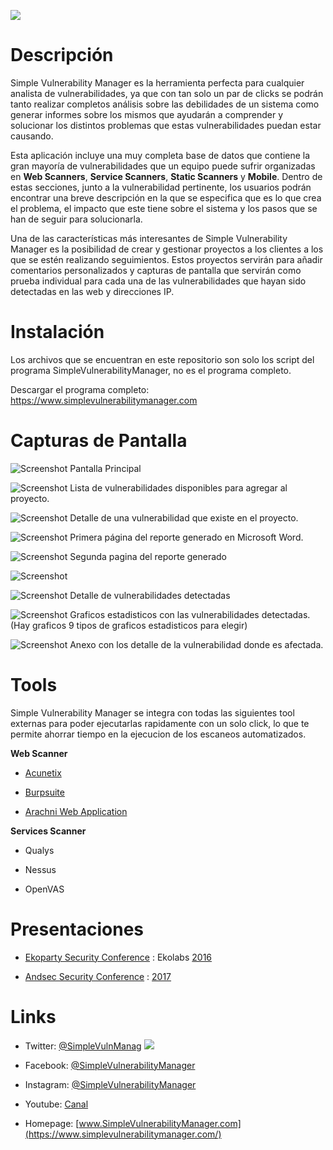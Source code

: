 [![](https://img.shields.io/github/release/simplevulnerabilitymanager/svm.svg)](https://github.com/simplevulnerabilitymanager/svm/releases/tag/v2.0.3)


# Descripción
Simple Vulnerability Manager es la herramienta perfecta para cualquier analista de vulnerabilidades, ya que con tan solo un par de clicks se podrán tanto realizar completos análisis sobre las debilidades de un sistema como generar informes sobre los mismos que ayudarán a comprender y solucionar los distintos problemas que estas vulnerabilidades puedan estar causando.


Esta aplicación incluye una muy completa base de datos que contiene la gran mayoría de vulnerabilidades que un equipo puede sufrir organizadas en **Web Scanners**, **Service Scanners**, **Static Scanners** y **Mobile**. Dentro de estas secciones, junto a la vulnerabilidad pertinente, los usuarios podrán encontrar una breve descripción en la que se especifica que es lo que crea el problema, el impacto que este tiene sobre el sistema y los pasos que se han de seguir para solucionarla.


Una de las características más interesantes de Simple Vulnerability Manager es la posibilidad de crear y gestionar proyectos a los clientes a los que se estén realizando seguimientos. Estos proyectos servirán para añadir comentarios personalizados y capturas de pantalla que servirán como prueba individual para cada una de las vulnerabilidades que hayan sido detectadas en las web y direcciones IP.


# Instalación
Los archivos que se encuentran en este repositorio son solo los script del programa SimpleVulnerabilityManager, no es el programa completo.

Descargar el programa completo:
https://www.simplevulnerabilitymanager.com


# Capturas de Pantalla

![Screenshot](svm_screenshot1.png)
Pantalla Principal



![Screenshot](svm_screenshot2.png)
Lista de vulnerabilidades disponibles para agregar al proyecto.



![Screenshot](svm_screenshot3.png)
Detalle de una vulnerabilidad que existe en el proyecto.



![Screenshot](svm_screenshot4.png)
Primera página del reporte generado en Microsoft Word.


![Screenshot](svm_screenshot5.png)
Segunda pagina del reporte generado


![Screenshot](svm_screenshot6.png)


![Screenshot](svm_screenshot8.png)
Detalle de vulnerabilidades detectadas


![Screenshot](svm_screenshot10.png)
Graficos estadisticos con las vulnerabilidades detectadas. (Hay graficos 9 tipos de graficos estadisticos para elegir)


![Screenshot](svm_screenshot11.png)
Anexo con los detalle de la vulnerabilidad donde es afectada.

# Tools

Simple Vulnerability Manager se integra con todas las siguientes tool externas para poder ejecutarlas rapidamente con un solo click, lo que te permite ahorrar tiempo en la ejecucion de los escaneos automatizados.

**Web Scanner**

* [Acunetix](https://www.acunetix.com/)

* [Burpsuite](https://portswigger.net/burp)

* [Arachni Web Application](https://www.arachni-scanner.com/)

**Services Scanner**

* Qualys

* Nessus

* OpenVAS


# Presentaciones

* [Ekoparty Security Conference](https://www.ekoparty.org) : Ekolabs [2016](https://twitter.com/SimpleVulnManag/status/792072988204134402)

* [Andsec Security Conference](https://www.andsec.org) : [2017](https://twitter.com/SimpleVulnManag/status/871576216112963586)

# Links

* Twitter: [@SimpleVulnManag](https://twitter.com/SimpleVulnManag) [![](https://img.shields.io/twitter/follow/SimpleVulnManag.svg?label=Follow&style=social)](https://twitter.com/SimpleVulnManag)

* Facebook: [@SimpleVulnerabilityManager](https://www.facebook.com/simplevulnerabilitymanager)

* Instagram: [@SimpleVulnerabilityManager](https://www.instagram.com/simplevulnerabilitymanager/)

* Youtube: [Canal](https://www.youtube.com/channel/UCDXH-m2SqQsnb91UUsQxlrQ?view_as=subscriber)

* Homepage: [www.SimpleVulnerabilityManager.com](https://www.simplevulnerabilitymanager.com/)





